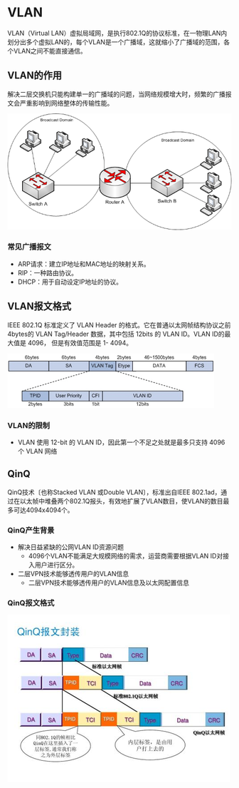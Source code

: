 # VLAN

VLAN（Virtual LAN）虚拟局域网，是执行802.1Q的协议标准，在一物理LAN内划分出多个虚拟LAN的，每个VLAN是一个广播域，这就缩小了广播域的范围，各个VLAN之间不能直接通信。

## VLAN的作用

解决二层交换机只能构建单一的广播域的问题，当网络规模增大时，频繁的广播报文会严重影响到网络整体的传输性能。

![广播域](images/broadcast-domain.png "广播域")

### 常见广播报文
* ARP请求：建立IP地址和MAC地址的映射关系。
* RIP：一种路由协议。
* DHCP：用于自动设定IP地址的协议。


## VLAN报文格式

IEEE 802.1Q 标准定义了 VLAN Header 的格式。它在普通以太网帧结构协议之前4bytes的 VLAN Tag/Header 数据，其中包括 12bits 的 VLAN ID。VLAN ID的最大值是 4096， 但是有效值范围是 1- 4094。

![VLAN报文格式](images/vlan.jpg "VLAN报文格式")

### VLAN的限制
* VLAN 使用 12-bit 的 VLAN ID，因此第一个不足之处就是最多只支持 4096 个 VLAN 网络


## QinQ

QinQ技术〔也称Stacked VLAN 或Double VLAN〕，标准出自IEEE 802.1ad，通过在以太帧中堆叠两个802.1Q报头，有效地扩展了VLAN数目，使VLAN的数目最多可达4094x4094个。


### QinQ产生背景

* 解决日益紧缺的公网VLAN ID资源问题
   * 4096个VLAN不能满足大规模网络的需求，运营商需要根据VLAN ID对接入用户进行区分。
* 二层VPN技术能够透传用户的VLAN信息
   * 二层VPN技术能够透传用户的VLAN信息及以太网配置信息
   

### QinQ报文格式
![QinQ报文格式](images/qinq.jpg "QinQ报文格式")